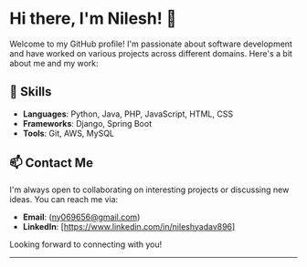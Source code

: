 # Hi there, I'm Nilesh! 👋

Welcome to my GitHub profile! I'm passionate about software development and have worked on various projects across different domains. Here's a bit about me and my work:


## 🌱 Skills

- **Languages**: Python, Java, PHP, JavaScript, HTML, CSS
- **Frameworks**: Django, Spring Boot
- **Tools**: Git, AWS, MySQL

## 📫 Contact Me

I'm always open to collaborating on interesting projects or discussing new ideas. You can reach me via:

- **Email**: (ny069656@gmail.com)
- **LinkedIn**: [https://www.linkedin.com/in/nileshyadav896]

Looking forward to connecting with you!

---


